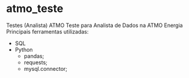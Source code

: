 # atmo_teste
Testes (Analista) ATMO
Teste para Analista de Dados na ATMO Energia
Principais ferramentas utilizadas:
  - SQL
  - Python
    - pandas;
    - requests;
    - mysql.connector;
  
